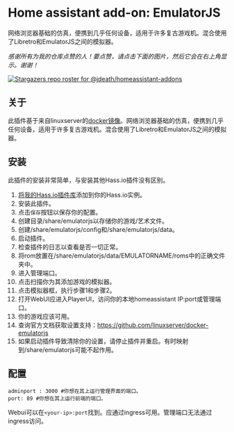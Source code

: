 # Home assistant add-on: EmulatorJS
 网络浏览器基础的仿真，便携到几乎任何设备，适用于许多复古游戏机。混合使用了Libretro和EmulatorJS之间的模拟器。

_感谢所有为我的仓库点赞的人！要点赞，请点击下面的图片，然后它会在右上角显示。谢谢！_

[![Stargazers repo roster for @jdeath/homeassistant-addons](https://reporoster.com/stars/jdeath/homeassistant-addons)](https://github.com/jdeath/homeassistant-addons/stargazers)

## 关于

此插件基于来自linuxserver的[docker镜像](https://github.com/linuxserver/docker-emulatorjs)。网络浏览器基础的仿真，便携到几乎任何设备，适用于许多复古游戏机。混合使用了Libretro和EmulatorJS之间的模拟器。

## 安装

此插件的安装非常简单，与安装其他Hass.io插件没有区别。

1. [将我的Hass.io插件库][repository]添加到你的Hass.io实例。
1. 安装此插件。
1. 点击`保存`按钮以保存你的配置。
1. 创建目录/share/emulatorjs以存储你的游戏/艺术文件。
1. 创建/share/emulatorjs/config和/share/emulatorjs/data。
1. 启动插件。
1. 检查插件的日志以查看是否一切正常。
1. 将rom放置在/share/emulatorjs/data/EMULATORNAME/roms中的正确文件夹中。
1. 进入管理端口。
1. 点击扫描你为其添加游戏的模拟器。
1. 点击模拟器框，执行步骤1和步骤2。
1. 打开WebUI应进入PlayerUI，访问你的本地homeassistant IP:port或管理端口。
1. 你的游戏应该可用。
1. 查询官方文档获取设置支持：https://github.com/linuxserver/docker-emulatorjs
1. 如果启动插件导致清除你的设置，请停止插件并重启。有时映射到/share/emulatorjs可能不起作用。

## 配置

```
adminport : 3000 #你想在其上运行管理界面的端口。
port: 89 #你想在其上运行前端的端口。
```

Webui可以在`<your-ip>:port`找到。应通过ingress可用。管理端口无法通过ingress访问。

[repository]: https://github.com/jdeath/homeassistant-addons